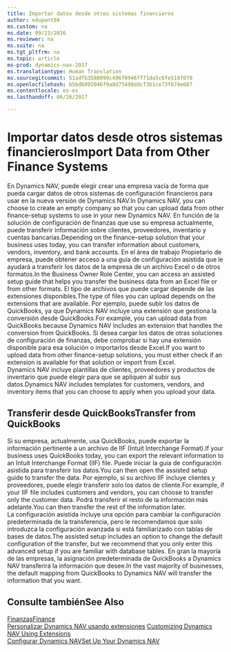 ```yaml
---
title: Importar datos desde otros sistemas financieros
author: edupont04
ms.custom: na
ms.date: 09/23/2016
ms.reviewer: na
ms.suite: na
ms.tgt_pltfrm: na
ms.topic: article
ms-prod: dynamics-nav-2017
ms.translationtype: Human Translation
ms.sourcegitcommit: 51adfb3588099c496f0946ff71da5c6fe518f070
ms.openlocfilehash: b5bd6092046f9a8d75498ddcf3b1ce73f674e687
ms.contentlocale: es-es
ms.lasthandoff: 06/26/2017

---
```


# <a name="import-data-from-other-finance-systems"></a><span data-ttu-id="2bb24-102">Importar datos desde otros sistemas financieros</span><span class="sxs-lookup"><span data-stu-id="2bb24-102">Import Data from Other Finance Systems</span></span>
<span data-ttu-id="2bb24-103">En Dynamics NAV, puede elegir crear una empresa vacía de forma que pueda cargar datos de otros sistemas de configuración financieros para usar en la nueva versión de Dynamics NAV.</span><span class="sxs-lookup"><span data-stu-id="2bb24-103">In Dynamics NAV, you can choose to create an empty company so that you can upload data from other finance-setup systems to use in your new Dynamics NAV.</span></span> <span data-ttu-id="2bb24-104">En función de la solución de configuración de finanzas que use su empresa actualmente, puede transferir información sobre clientes, proveedores, inventario y cuentas bancarias.</span><span class="sxs-lookup"><span data-stu-id="2bb24-104">Depending on the finance-setup solution that your business uses today, you can transfer information about customers, vendors, inventory, and bank accounts.</span></span>
<span data-ttu-id="2bb24-105">En el área de trabajo Propietario de empresa, puede obtener acceso a una guía de configuración asistida que le ayudará a transferir los datos de la empresa de un archivo Excel o de otros formatos.</span><span class="sxs-lookup"><span data-stu-id="2bb24-105">In the Business Owner Role Center, you can access an assisted setup guide that helps you transfer the business data from an Excel file or from other formats.</span></span> <span data-ttu-id="2bb24-106">El tipo de archivos que puede cargar depende de las extensiones disponibles.</span><span class="sxs-lookup"><span data-stu-id="2bb24-106">The type of files you can upload depends on the extensions that are available.</span></span> <span data-ttu-id="2bb24-107">Por ejemplo, puede subir los datos de QuickBooks, ya que Dynamics NAV incluye una extensión que gestiona la conversión desde QuickBooks.</span><span class="sxs-lookup"><span data-stu-id="2bb24-107">For example, you can upload data from QuickBooks because Dynamics NAV includes an extension that handles the conversion from QuickBooks.</span></span> <span data-ttu-id="2bb24-108">Si desea cargar los datos de otras soluciones de configuración de finanzas, debe comprobar si hay una extensión disponible para esa solución o importarlos desde Excel.</span><span class="sxs-lookup"><span data-stu-id="2bb24-108">If you want to upload data from other finance-setup solutions, you must either check if an extension is available for that solution or import from Excel.</span></span>  
<span data-ttu-id="2bb24-109">Dynamics NAV incluye plantillas de clientes, proveedores y productos de inventario que puede elegir para que se apliquen al subir sus datos.</span><span class="sxs-lookup"><span data-stu-id="2bb24-109">Dynamics NAV includes templates for customers, vendors, and inventory items that you can choose to apply when you upload your data.</span></span>  

## <a name="transfer-from-quickbooks"></a><span data-ttu-id="2bb24-110">Transferir desde QuickBooks</span><span class="sxs-lookup"><span data-stu-id="2bb24-110">Transfer from QuickBooks</span></span>
<span data-ttu-id="2bb24-111">Si su empresa, actualmente, usa QuickBooks, puede exportar la información pertinente a un archivo de IIF (Intuit Interchange Format).</span><span class="sxs-lookup"><span data-stu-id="2bb24-111">If your business uses QuickBooks today, you can export the relevant information to an Intuit Interchange Format (IIF) file.</span></span> <span data-ttu-id="2bb24-112">Puede iniciar la guía de configuración asistida para transferir los datos.</span><span class="sxs-lookup"><span data-stu-id="2bb24-112">You can then open the assisted setup guide to transfer the data.</span></span>
<span data-ttu-id="2bb24-113">Por ejemplo, si su archivo IIF incluye clientes y proveedores, puede elegir transferir solo los datos de cliente.</span><span class="sxs-lookup"><span data-stu-id="2bb24-113">For example, if your IIF file includes customers and vendors, you can choose to transfer only the customer data.</span></span> <span data-ttu-id="2bb24-114">Podrá transferir el resto de la información más adelante.</span><span class="sxs-lookup"><span data-stu-id="2bb24-114">You can then transfer the rest of the information later.</span></span>  
<span data-ttu-id="2bb24-115">La configuración asistida incluye una opción para cambiar la configuración predeterminada de la transferencia, pero le recomendamos que solo introduzca la configuración avanzada si está familiarizado con tablas de bases de datos.</span><span class="sxs-lookup"><span data-stu-id="2bb24-115">The assisted setup includes an option to change the default configuration of the transfer, but we recommend that you only enter this advanced setup if you are familiar with database tables.</span></span> <span data-ttu-id="2bb24-116">En gran la mayoría de las empresas, la asignación predeterminada de QuickBooks a Dynamics NAV transferirá la información que desee.</span><span class="sxs-lookup"><span data-stu-id="2bb24-116">In the vast majority of businesses, the default mapping from QuickBooks to Dynamics NAV will transfer the information that you want.</span></span>

## <a name="see-also"></a><span data-ttu-id="2bb24-117">Consulte también</span><span class="sxs-lookup"><span data-stu-id="2bb24-117">See Also</span></span>
[<span data-ttu-id="2bb24-118">Finanzas</span><span class="sxs-lookup"><span data-stu-id="2bb24-118">Finance</span></span>](finance-setup.md)  
<span data-ttu-id="2bb24-119">[Personalizar Dynamics NAV usando extensiones](ui-extensions.md) </span><span class="sxs-lookup"><span data-stu-id="2bb24-119">[Customizing Dynamics NAV Using Extensions](ui-extensions.md) </span></span>  
[<span data-ttu-id="2bb24-120">Configurar Dynamics NAV</span><span class="sxs-lookup"><span data-stu-id="2bb24-120">Set Up Your Dynamics NAV</span></span>](setup.md)

